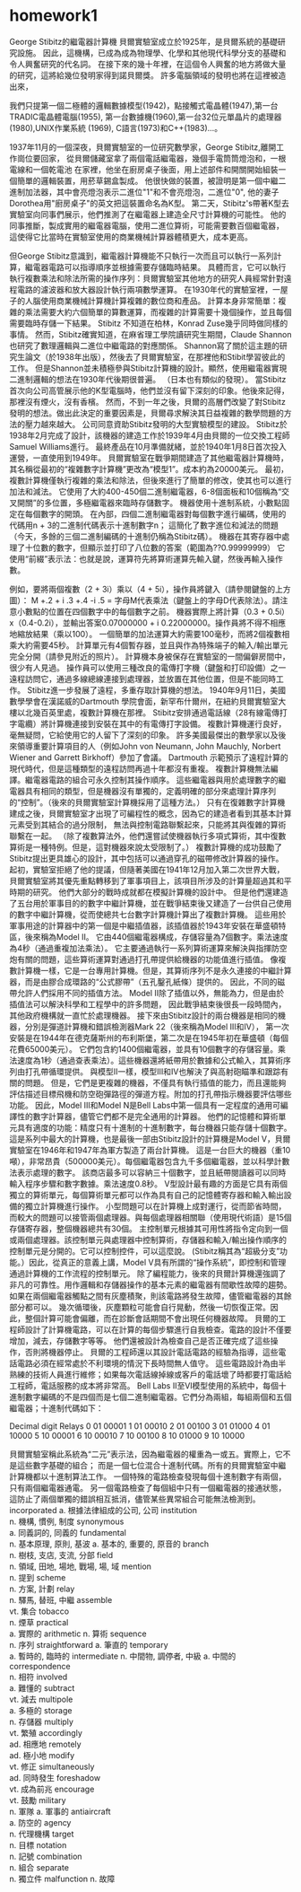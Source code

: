 # homework1
George Stibitz的繼電器計算機
貝爾實驗室成立於1925年，是貝爾系統的基礎研究設施。
因此，這機構，已成為成為物理學、化學和其他現代科學分支的基礎和令人興奮研究的代名詞。
在接下來的幾十年裡，在這個令人興奮的地方將做大量的研究，這將給幾位發明家得到諾貝爾獎。
許多電腦領域的發明也將在這裡被造出來，

我們只提第一個二極體的邏輯數據模型(1942)，點接觸式電晶體(1947),第一台TRADIC電晶體電腦(1955),
第一台數據機(1960),第一台32位元單晶片的處理器(1980),UNIX作業系統 (1969), C語言(1973)和C++(1983)...。

1937年11月的一個深夜，貝爾實驗室的一位研究數學家，George Stibitz,離開工作崗位要回家，
從貝爾儲藏室拿了兩個電話繼電器，幾個手電筒筒燈泡和，一根電線和一個乾電池
在家裡，他坐在廚房桌子後面，用上述部件和開關開始組裝一個簡單的邏輯裝置，用菸草錫盒製成。
他很快做的裝置，被證明是第一個中繼二進制加法器，其中會亮燈泡表示二進位"1"和不會亮燈泡，二進位"0",
他的妻子Dorothea用"廚房桌子"的英文把這裝置命名為K型。
第二天，Stibitz's帶著K型去實驗室向同事們展示，他們推測了在繼電器上建造全尺寸計算機的可能性。
他的同事推斷，製成實用的繼電器電腦，使用二進位算術，可能需要數百個繼電器，
這使得它比當時在實驗室使用的商業機械計算器體積更大，成本更高。

但George Stibitz意識到，繼電器計算機能不只執行一次而且可以執行一系列計算，繼電器電路可以指導順序並根據需要存儲臨時結果。
具體而言，它可以執行執行複數乘法和除法所需的操作序列：貝爾實驗室其他地方的研究人員經常針對遠程電路的濾波器和放大器設計執行兩項數學運算。
在1930年代的實驗室裡，一屋子的人腦使用商業機械計算機計算複雜的數位商和產品。
計算本身非常簡單：複雜的乘法需要大約六個簡單的算數運算，而複雜的計算需要十幾個操作，並且每個需要臨時存儲一下結果。
Stibitz 不知道在柏林，Konrad Zuse幾乎同時做同樣的事情。
然而，Stibitz確實知道，在麻省理工學院讀研究生期間，Claude Shannon 也研究了數理邏輯與二進位中繼電路的對應關係。
Shannon寫了關於這主題的研究生論文（於1938年出版），然後去了貝爾實驗室，在那裡他和Stibit學習彼此的工作。
但是Shannon並未積極參與Stibitz計算機的設計。顯然，使用繼電器實現二進制邏輯的想法在1930年代後期很普遍。 （日本也有類似的發現）。
當Stibitz首次向公司高管展示他的K型電腦時，他們並沒有留下深刻的印象。他後來記得，那裡沒有煙火，沒有香檳。
然而，不到一年之後，貝爾的高層們改變了對Stibitz發明的想法。做出此決定的重要因素是，貝爾尋求解決其日益複雜的數學問題的方法的壓力越來越大。
公司同意資助Stibitz發明的大型實驗模型的建設。
Stibitz於1938年2月完成了設計，該機器的建造工作於1939年4月由貝爾的一位交換工程師Samuel Williams進行。
最終產品在10月準備就緒，並於1940年1月8日首次投入運營，一直使用到1949年。
貝爾實驗室在戰爭期間建造了其他繼電器計算機時，其名稱從最初的“複雜數字計算機”更改為“模型1”。成本約為20000美元。
最初，複數計算機僅執行複雜的乘法和除法，但後來進行了簡單的修改，使其也可以進行加法和減法。
它使用了大約400-450個二進制繼電器，6-8個面板和10個稱為“交叉開關”的多位置，多極繼電器來臨時存儲數字。
機器使用十進制系統，小數點固定在每個數字的開頭。
在內部，四個二進制繼電器對每個數字進行編碼，使用的代碼用n + 3的二進制代碼表示十進制數字n；
這簡化了數字進位和減法的問題（今天，多餘的三個二進制編碼的十進制仍稱為Stibitz碼）。
機器在其寄存器中處理了十位數的數字，但顯示並打印了八位數的答案（範圍為??0.99999999）
它使用“前綴”表示法：也就是說，運算符先將算術運算先輸入鍵，然後再輸入操作數。


例如，要將兩個複數（2 + 3i）乘以（4 + 5i），操作員將鍵入（請參閱鍵盤的上方圖）：
   M +.2 + i .3 +.4 -i .5 =
字母M代表乘法（鍵盤上的字母D代表除法）。請注意小數點的位置在四個數字中的每個數字之前。
機器實際上將計算（0.3 + 0.5i）x（0.4-0.2i），並輸出答案0.07000000 + i 0.22000000。操作員將不得不相應地縮放結果（乘以100）。
一個簡單的加法運算大約需要100毫秒，而將2個複數相乘大約需要45秒。
計算單元有4個暫存器，並且與作為特殊端子的輸入/輸出單元完全分開（請參見附近的照片）。
計算機本身被保存在實驗室的一間偏僻房間中，很少有人見過。
操作員可以使用三種改良的電傳打字機（鍵盤和打印設備）之一遠程訪問它，通過多線總線連接到處理器，並放置在其他位置，但是不能同時工作。
Stibitz進一步發展了遠程，多重存取計算機的想法。
1940年9月11日，美國數學學會在漢諾威的Dartmouth 學院會面，新罕布什爾州，在紐約貝爾實驗室大樓以北幾百英里處，複數計算機在那裡。
Stibitz安排通過電話線（28有線電傳打字電纜）將計算機連接到安裝在其中的有電傳打字設備。
複數計算機運行良好，毫無疑問，它給使用它的人留下了深刻的印象。
許多美國最傑出的數學家以及後來領導重要計算項目的人（例如John von Neumann, John Mauchly, Norbert Wiener and Garrett Birkhoff）參加了會議。
Dartmouth 示範預示了遠程計算的現代時代，但是這種類型的遠程訪問再過十年都沒有重複。
複數計算機無法編譯。繼電器電路的組合可永久控制其操作順序。
這些繼電器與用於處理數字的繼電器具有相同的類型，但是機器沒有單獨的，定義明確的部分來處理計算序列的“控制”。（後來的貝爾實驗室計算機採用了這種方法。）
只有在復雜數字計算機建成之後，貝爾實驗室才出現了可編程性的概念，因為它的建造者看到其基本計算元素受到其結合的過分限制，
無法與控制電路聯繫起來，只能將其與復雜的算術聯繫在一起。 
（除了複數算法外，他們還嘗試使機器執行多項式算術，其中復數算術是一種特例。但是，這對機器來說太受限制了。）
複數計算機的成功鼓勵了Stibitz提出更具雄心的設計，其中包括可以通過穿孔的磁帶修改計算器的操作。
起初，實驗室拒絕了他的提議，但隨著美國在1941年12月加入第二次世界大戰，貝爾實驗室將其優先重點轉移到了軍事項目上，該項目所涉及的計算量超過其和平時期的研究。
他們大部分的戰時成就都在模擬計算機的設計中。
但是他們還建造了五台用於軍事目的的數字中繼計算機，並在戰爭結束後又建造了一台供自己使用的數字中繼計算機，從而使總共七台數字計算機計算出了複數計算機。
這些用於軍事用途的計算器中的第一個是中繼插值器，該插值器於1943年安裝在華盛頓特區，後來稱為Model II。
它由440個繼電器構成，存儲容量為7個數字。乘法速度為4秒（通過重複加法乘法）。
它主要通過執行一系列算術運算來解決與指揮防空炮有關的問題，這些算術運算對通過打孔帶提供給機器的功能值進行插值。
像複數計算機一樣，它是一台專用計算機。但是，其算術序列不是永久連接的中繼計算器，而是由膠合成環路的“公式膠帶”（五孔鑿孔紙條）提供的。
因此，不同的磁帶允許人們採用不同的插值方法。 Model II除了插值以外，無能為力，但是由於插值法可以解決科學和工程學中的許多問題，
因此戰爭結束後很長一段時間內，其他政府機構就一直忙於處理機器。
接下來由Stibitz設計的兩台機器是相同的機器，分別是彈道計算機和錯誤檢測器Mark 22（後來稱為Model III和IV），
第一次安裝是在1944年在德克薩斯州的布利斯堡，第二次是在1945年初在華盛頓（每個花費65000美元）。
它們包含約1400個繼電器，並具有10個數字的存儲容量。乘法速度為1秒（通過查表乘法）。這些機器還將紙帶用於數據和公式輸入，其算術序列由打孔帶循環提供。
與模型II一樣，模型III和IV也解決了與高射砲瞄準和跟踪有關的問題。
但是，它們是更複雜的機器，不僅具有執行插值的能力，而且還能夠評估描述目標飛機和防空砲彈路徑的彈道方程。附加的打孔帶指示機器要評估哪些功能。
因此，Model III和Model N是Bell Labs中第一個具有一定程度的通用可編譯性的數字計算器，儘管它們都不是完全通用的計算器。
他們的記憶體和算術單元具有適度的功能：精度只有十進制的十進制數字，每台機器只能存儲十個數字。
這是系列中最大的計算機，也是最後一部由Stibitz設計的計算機是Model V，貝爾實驗室在1946年和1947年為軍方製造了兩台計算機。
這是一台巨大的機器（重10噸），非常昂貴（500000美元）。每個繼電器包含九千多個繼電器，並以科學計數法表示處理的數字。
該商店最多可以容納三十個數字，並且紙帶閱讀器可以同時輸入程序步驟和數字數據。乘法速度0.8秒。
V型設計最有趣的方面是它具有兩個獨立的算術單元，每個算術單元都可以作為具有自己的記憶體寄存器和輸入輸出設備的獨立計算機進行操作。
小型問題可以在計算機上成對運行，從而節省時間，而較大的問題可以接管兩個處理器。與每個處理器相關聯（使用現代術語）是15個存儲寄存器，整個機器總共有30個。
主控制單元根據其可用性將指令定向到一個或兩個處理器。該控制單元與處理器中控制算術，存儲器和輸入/輸出操作順序的控制單元是分開的。它可以控制控件，可以這麼說。 
(Stibitz稱其為“超級分支”功能。）因此，從真正的意義上講，Model V具有所謂的“操作系統”，即控制和管理通過計算機的工作流程的控制單元。
除了編程能力，後來的貝爾計算機還強調了非凡的可靠性。用作邏輯和存儲器操作的基本元素的繼電器有間歇性故障的趨勢。
如果在兩個繼電器觸點之間有灰塵積聚，則該電路將發生故障，儘管繼電器的其餘部分都可以。
幾次循環後，灰塵顆粒可能會自行晃動，然後一切恢復正常。因此，整個計算可能會偏離，而在診斷會話期間不會出現任何機器故障。
貝爾的工程師設計了計算機電路，可以在計算的每個步驟進行自我檢查。電路的設計不僅要增加，減去，存儲數字等等。
他們還被設計為檢查自己是否正確完成了這些操作，否則將機器停止。
貝爾的工程師還以其設計電話電路的經驗為指導，這些電話電路必須在經常處於不利環境的情況下長時間無人值守。
這些電路設計為由半熟練的技術人員進行維修；如果每次電話線掉線或客戶的電話壞了時都要打電話給工程師，電話服務的成本將非常高。 
Bell Labs II至VI模型使用的系統中，每個十進制數字編碼的不是四個而是七個二進制繼電器。它們分為兩組，每組兩個和五個繼電器；十進制代碼如下：

Decimal digit
Relays
0	01	00001
1	01	00010
2	01	00100
3	01	01000
4	01	10000
5	10	00001
6	10	00010
7	10	00100
8	10	01000
9	10	10000

貝爾實驗室稱此系統為“二元”表示法，因為繼電器的權重為一或五。實際上，它不是這些數字基礎的組合；
而是一個七位混合十進制代碼。所有的貝爾實驗室中繼計算機都以十進制算法工作。
一個特殊的電路檢查發現每個十進制數字有兩個，只有兩個繼電器通電。
另一個電路檢查了每個組中只有一個繼電器的接通狀態，這防止了兩個單獨的錯誤相互抵消，儘管某些異常組合可能無法檢測到。
incorporated 
a.  根據法律組成的公司, 公司
institution  
n.  機構, 慣例, 制度
synonymous  
a.  同義詞的, 同義的
fundamental  
n.  基本原理, 原則, 基波
a.  基本的, 重要的, 原音的
branch  
n.  樹枝, 支店, 支流, 分部
field  
n.  領域, 田地, 場地, 戰場, 場, 域
mention  
n.  提到
scheme  
n.  方案, 計劃
relay  
n.  驛馬, 替班, 中繼
assemble  
vt.  集合
tobacco  
n.  煙草
practical  
a.  實際的
arithmetic 
n.  算術
sequence  
n.  序列
straightforward 
a.  筆直的
temporary  
a.  暫時的, 臨時的
intermediate 
n.  中間物, 調停者, 中級
a.  中間的
correspondence  
n.  相符
involved  
a.  難懂的
subtract  
vt.  減去
multipole  
a.  多極的
storage  
n.  存儲器
multiply  
vt.  繁殖
accordingly  
ad.  相應地
remotely  
ad.  極小地
modify  
vt.  修正
simultaneously  
ad.  同時發生
foreshadow  
vt.  成為前兆
encourage  
vt.  鼓勵
military  
n.  軍隊
a.  軍事的
antiaircraft  
a.  防空的
agency  
n.  代理機構
target  
n.  目標
notation  
n.  記號
combination  
n.  組合
separate  
n.  獨立件
malfunction 
n.  故障



